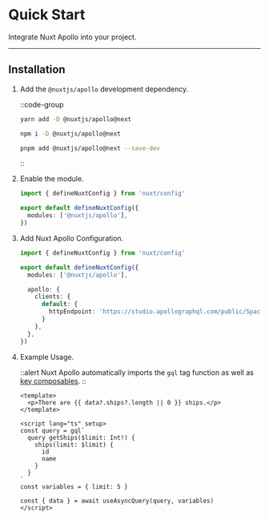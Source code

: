 # Quick Start

Integrate Nuxt Apollo into your project.

---

## Installation

1. Add the `@nuxtjs/apollo` development dependency.

    ::code-group
    ```bash [Yarn]
    yarn add -D @nuxtjs/apollo@next
    ```
    ```bash [NPM]
    npm i -D @nuxtjs/apollo@next
    ```
    ```bash [pnpm]
    pnpm add @nuxtjs/apollo@next --save-dev
    ```
    ::

2. Enable the module.

    ```ts [nuxt.config.ts]
    import { defineNuxtConfig } from 'nuxt/config'

    export default defineNuxtConfig({
      modules: ['@nuxtjs/apollo'],
    })
    ```

3. Add Nuxt Apollo Configuration.

    ```ts [nuxt.config.ts]
    import { defineNuxtConfig } from 'nuxt/config'

    export default defineNuxtConfig({
      modules: ['@nuxtjs/apollo'],

      apollo: {
        clients: {
          default: {
            httpEndpoint: 'https://studio.apollographql.com/public/SpaceX-pxxbxen/variant/current/explorer'
          }
        },
      },
    })
    ```

4. Example Usage.

    ::alert
    Nuxt Apollo automatically imports the `gql` tag function as well as [key composables](/getting-started/composables).
    ::

    ```vue [app.vue]
    <template>
      <p>There are {{ data?.ships?.length || 0 }} ships.</p>
    </template>

    <script lang="ts" setup>
    const query = gql`
      query getShips($limit: Int!) {
        ships(limit: $limit) {
          id
          name
        }
      }
    `
    const variables = { limit: 5 }

    const { data } = await useAsyncQuery(query, variables)
    </script>
    ```
